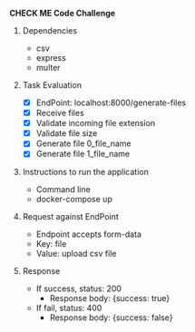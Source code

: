 **CHECK ME Code Challenge**

1. Dependencies

   - csv
   - express
   - multer

2. Task Evaluation

   - [x] EndPoint: localhost:8000/generate-files
   - [x] Receive files
   - [x] Validate incoming file extension
   - [x] Validate file size
   - [x] Generate file 0_file_name
   - [x] Generate file 1_file_name

3. Instructions to run the application

   - Command line
   - docker-compose up

4. Request against EndPoint

   - Endpoint accepts form-data
   - Key: file
   - Value: upload csv file

5. Response
   - If success, status: 200
     - Response body: {success: true}
   - If fail, status: 400
     - Response body: {success: false}
